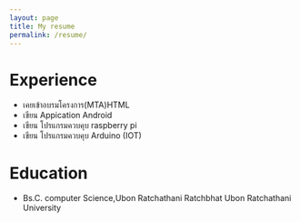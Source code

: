 ```yaml
---
layout: page
title: My resume
permalink: /resume/
---
```



# Experience
 - เคยเข้าอบรมโครงการ(MTA)HTML
 - เขียน Appication Android
 - เขียน โปรแกรมควบคุบ raspberry pi
 - เขียน โปรแกรมควบคุบ Arduino (IOT)
# Education
 - Bs.C. computer Science,Ubon Ratchathani Ratchbhat Ubon Ratchathani  University
